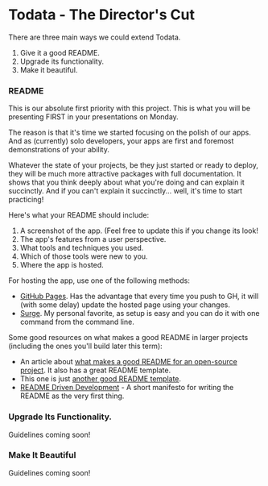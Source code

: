 # Todata - The Director's Cut

There are three main ways we could extend Todata.

1. Give it a good README.
2. Upgrade its functionality.
3. Make it beautiful.


### README

This is our absolute first priority with this project. This is what you will be presenting FIRST in your presentations on Monday.

The reason is that it's time we started focusing on the polish of our apps. And as (currently) solo developers, your apps are first and foremost demonstrations of your ability.

Whatever the state of your projects, be they just started or ready to deploy, they will be much more attractive packages with full documentation. It shows that you think deeply about what you're doing and can explain it succinctly. And if you can't explain it succinctly... well, it's time to start practicing!

Here's what your README should include:
1. A screenshot of the app. (Feel free to update this if you change its look!
2. The app's features from a user perspective.
3. What tools and techniques you used.
4. Which of those tools were new to you.
5. Where the app is hosted.

For hosting the app, use one of the following methods:
* [GitHub Pages](https://pages.github.com/). Has the advantage that every time you push to GH, it will (with some delay) update the hosted page using your changes.
* [Surge](https://surge.sh/). My personal favorite, as setup is easy and you can do it with one command from the command line.

Some good resources on what makes a good README in larger projects (including the ones you'll build later this term):

* An article about [what makes a good README for an open-source project](https://dev.to/scottydocs/how-to-write-a-kickass-readme-5af9#template). It also has a great README template.
* This one is just [another good README template](https://gist.github.com/fvcproductions/1bfc2d4aecb01a834b46).
* [README Driven Development](https://tom.preston-werner.com/2010/08/23/readme-driven-development.html) - A short manifesto for writing the README as the very first thing.


### Upgrade Its Functionality.

Guidelines coming soon!


### Make It Beautiful

Guidelines coming soon!
